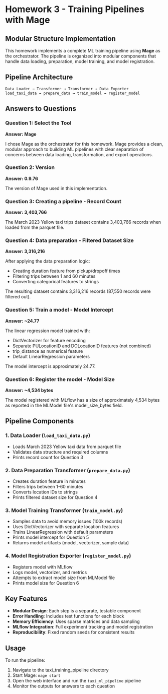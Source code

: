# Homework 3 - Training Pipelines with Mage

## Modular Structure Implementation

This homework implements a complete ML training pipeline using **Mage** as the orchestrator. The pipeline is organized into modular components that handle data loading, preparation, model training, and model registration.

## Pipeline Architecture

```
Data Loader → Transformer → Transformer → Data Exporter
load_taxi_data → prepare_data → train_model → register_model
```

## Answers to Questions

### Question 1: Select the Tool
**Answer: Mage**

I chose Mage as the orchestrator for this homework. Mage provides a clean, modular approach to building ML pipelines with clear separation of concerns between data loading, transformation, and export operations.

### Question 2: Version
**Answer: 0.9.76**

The version of Mage used in this implementation.

### Question 3: Creating a pipeline - Record Count
**Answer: 3,403,766**

The March 2023 Yellow taxi trips dataset contains 3,403,766 records when loaded from the parquet file.

### Question 4: Data preparation - Filtered Dataset Size
**Answer: 3,316,216**

After applying the data preparation logic:
- Creating duration feature from pickup/dropoff times
- Filtering trips between 1 and 60 minutes
- Converting categorical features to strings

The resulting dataset contains 3,316,216 records (87,550 records were filtered out).

### Question 5: Train a model - Model Intercept
**Answer: ~24.77**

The linear regression model trained with:
- DictVectorizer for feature encoding
- Separate PULocationID and DOLocationID features (not combined)
- trip_distance as numerical feature
- Default LinearRegression parameters

The model intercept is approximately 24.77.

### Question 6: Register the model - Model Size
**Answer: ~4,534 bytes**

The model registered with MLflow has a size of approximately 4,534 bytes as reported in the MLModel file's model_size_bytes field.

## Pipeline Components

### 1. Data Loader (`load_taxi_data.py`)
- Loads March 2023 Yellow taxi data from parquet file
- Validates data structure and required columns
- Prints record count for Question 3

### 2. Data Preparation Transformer (`prepare_data.py`)
- Creates duration feature in minutes
- Filters trips between 1-60 minutes
- Converts location IDs to strings
- Prints filtered dataset size for Question 4

### 3. Model Training Transformer (`train_model.py`)
- Samples data to avoid memory issues (100k records)
- Uses DictVectorizer with separate location features
- Trains LinearRegression with default parameters
- Prints model intercept for Question 5
- Returns model artifacts (model, vectorizer, sample data)

### 4. Model Registration Exporter (`register_model.py`)
- Registers model with MLflow
- Logs model, vectorizer, and metrics
- Attempts to extract model size from MLModel file
- Prints model size for Question 6

## Key Features

- **Modular Design**: Each step is a separate, testable component
- **Error Handling**: Includes test functions for each block
- **Memory Efficiency**: Uses sparse matrices and data sampling
- **MLflow Integration**: Full experiment tracking and model registration
- **Reproducibility**: Fixed random seeds for consistent results

## Usage

To run the pipeline:
1. Navigate to the taxi_training_pipeline directory
2. Start Mage: `mage start`
3. Open the web interface and run the `taxi_ml_pipeline` pipeline
4. Monitor the outputs for answers to each question


